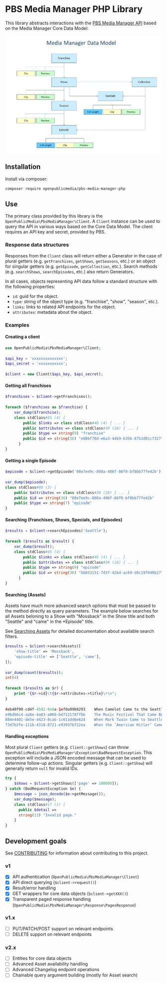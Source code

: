 # PBS Media Manager PHP Library

This library abstracts interactions with the
[PBS Media Manager API](https://docs.pbs.org/display/MM/Media+Manager) based on
the Media Manager Core Data Model:


![PBS Media Manager Core Data Model](pbs-media-manager-data-model.jpg)


## Installation

Install via composer:

```bash
composer require openpublicmedia/pbs-media-manager-php
```

## Use

The primary class provided by this library is the
`OpenPublicMedia\PbsMediaManager\Client`. A `Client` instance can be used to
query the API in various ways based on the Core Data Model. The client requires
an API key and secret, provided by PBS.

### Response data structures

Responses from the `Client` class will return either a Generator in the case of
plural getters (e.g. `getFranchises`, `getShows`, `getSeasons`, etc.) or an
object for singular getters (e.g. `getEpisode`, `getCollection`, etc.). Search
methods (e.g. `searchShows`, `searchEpisodes`, etc.) also return Generators.

In all cases, objects representing API data follow a standard structure with the
following properties:

* `id`: guid for the object.
* `type`: string of the object type (e.g. "franchise", "show", "season", etc.).
* `links`: links to related API endpoints for the object.
* `attributes`: metadata about the object.

### Examples

#### Creating a client

```php
use OpenPublicMedia\PbsMediaManager\Client;

$api_key = 'xxxxxxxxxxxxxx';
$api_secret = 'xxxxxxxxxxx';

$client = new Client($api_key, $api_secret);
```

#### Getting all Franchises

```php
$franchises = $client->getFranchises();

foreach ($franchises as $franchise) {
    var_dump($franchise);
    class stdClass#45 (4) {
        public $links => class stdClass#40 (4) { ... }
        public $attributes => class stdClass#39 (18) { ... }
        public $type => string(9) "franchise"
        public $id => string(36) "e08bf78d-e6a3-44b9-b356-8753d01c7327"
      }
}
```

#### Getting a single Episode

```php
$episode = $client->getEpisode('08e7ee9c-800a-406f-86f0-bf0bb77fe42b');

var_dump($episode);
class stdClass#80 (3) {
    public $attributes => class stdClass#38 (20) { ... }
    public $id => string(36) "08e7ee9c-800a-406f-86f0-bf0bb77fe42b"
    public $type => string(7) "episode"
}
```

#### Searching (Franchises, Shows, Specials, and Episodes)

```php
$results = $client->searchEpisodes('Seattle');

foreach ($results as $result) {
    var_dump($result);
    class stdClass#45 (4) {
        public $links => class stdClass#40 (4) { ... }
        public $attributes => class stdClass#39 (18) { ... }
        public $type => string(9) "episode"
        public $id => string(36) "bb053151-7d3f-42bd-ac69-d0c19f040b27"
      }
}
```

#### Searching (Assets)

Assets have much more advanced search options that must be passed to the method
directly as query parameters. The example below searches for all Assets beloning
to a Show with "Mossback" in the *Show* title and both "Seattle" and "came" in
the *Episode" title.

See [Searching Assets](https://docs.pbs.org/display/CDA/Search+Assets) for
detailed documentation about available search filters.

```php
$results = $client->searchAssets([
    'show-title' => 'Mossback',
    'episode-title' => ['Seattle', 'came'],
]);

var_dump(count($results));
int(4)

foreach ($results as $r) {
    print "{$r->id}\t{$r->attributes->title}\r\n";
}

4eb40f99-cd4f-4582-9e8a-1ef0a99b8293    When Camelot Came to the Seattle World's Fair
e96d66c4-aa8e-4a83-a060-bd712178ff6b    The Music Festival That Came Before Woodstock
884e4401-de5e-4423-8cab-1c611dd6e624    When Mark Twain Came to Seattle
73d7b2fe-111b-4318-8721-e93937bf22ea    When the ‘American Hitler’ Came to Washington
```

#### Handling exceptions

Most plural `Client` getters (e.g. `Client::getShows`) can throw
`OpenPublicMedia\PbsMediaManager\Exception\BadRequestException`. This exception
will include a JSON encoded message that can be used to determine follow-up
actions. Singular getters (e.g. `Client::getShow`) will generally return `null`
for invalid IDs.

```php
try {
    $shows = $client->getShows(['page' => 100000]);
} catch (BadRequestException $e) {
    $message = json_decode($e->getMessage());
    var_dump($message);
    class stdClass#17 (1) {
      public $detail =>
      string(13) "Invalid page."
    }
}
```

## Development goals

See [CONTRIBUTING](CONTRIBUTING.md) for information about contributing to
this project.

### v1

 - [x] API authentication (`OpenPublicMedia\PbsMediaManager\Client`)
 - [x] API direct querying (`$client->request()`)
 - [x] Result/error handling
 - [x] GET wrappers for core data objects (`$client->getXXX()`)
 - [x] Transparent paged response handling (`OpenPublicMedia\PbsMediaManager\Response\PagesResponse`)

### v1.x

 - [ ] PUT/PATCH/POST support on relevant endpoints
 - [ ] DELETE support on relevant endpoints

### v2.x

 - [ ] Entities for core data objects
 - [ ] Advanced Asset availability handling
 - [ ] Advanced Changelog endpoint operations
 - [ ] Chainable query argument building (mostly for Asset search)
